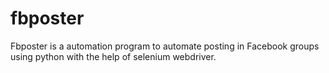 # fbposter
Fbposter is a automation program to automate posting in Facebook groups using python with the help of selenium webdriver.
